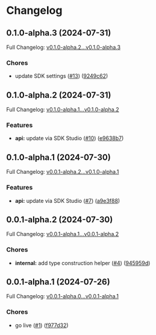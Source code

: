 # Changelog

## 0.1.0-alpha.3 (2024-07-31)

Full Changelog: [v0.1.0-alpha.2...v0.1.0-alpha.3](https://github.com/EndexAI/endex-factset-api-python/compare/v0.1.0-alpha.2...v0.1.0-alpha.3)

### Chores

* update SDK settings ([#13](https://github.com/EndexAI/endex-factset-api-python/issues/13)) ([9249c62](https://github.com/EndexAI/endex-factset-api-python/commit/9249c62da79b4e02b3700fa85bc15cc125fa5be0))

## 0.1.0-alpha.2 (2024-07-31)

Full Changelog: [v0.1.0-alpha.1...v0.1.0-alpha.2](https://github.com/EndexAI/endex-factset-api-python/compare/v0.1.0-alpha.1...v0.1.0-alpha.2)

### Features

* **api:** update via SDK Studio ([#10](https://github.com/EndexAI/endex-factset-api-python/issues/10)) ([e9638b7](https://github.com/EndexAI/endex-factset-api-python/commit/e9638b7633dc0b4da5bbca682a1d84d7d436535a))

## 0.1.0-alpha.1 (2024-07-30)

Full Changelog: [v0.0.1-alpha.2...v0.1.0-alpha.1](https://github.com/EndexAI/endex-factset-api-python/compare/v0.0.1-alpha.2...v0.1.0-alpha.1)

### Features

* **api:** update via SDK Studio ([#7](https://github.com/EndexAI/endex-factset-api-python/issues/7)) ([a9e3f88](https://github.com/EndexAI/endex-factset-api-python/commit/a9e3f88f2de08baab257a70074b423a565dd6182))

## 0.0.1-alpha.2 (2024-07-30)

Full Changelog: [v0.0.1-alpha.1...v0.0.1-alpha.2](https://github.com/EndexAI/endex-factset-api-python/compare/v0.0.1-alpha.1...v0.0.1-alpha.2)

### Chores

* **internal:** add type construction helper ([#4](https://github.com/EndexAI/endex-factset-api-python/issues/4)) ([945959d](https://github.com/EndexAI/endex-factset-api-python/commit/945959d32292234b2453a9a3568c8edfd2c3aada))

## 0.0.1-alpha.1 (2024-07-26)

Full Changelog: [v0.0.1-alpha.0...v0.0.1-alpha.1](https://github.com/EndexAI/endex-factset-api-python/compare/v0.0.1-alpha.0...v0.0.1-alpha.1)

### Chores

* go live ([#1](https://github.com/EndexAI/endex-factset-api-python/issues/1)) ([f977d32](https://github.com/EndexAI/endex-factset-api-python/commit/f977d32aca5c9124ca7609f94058ae777bd4f8d3))
